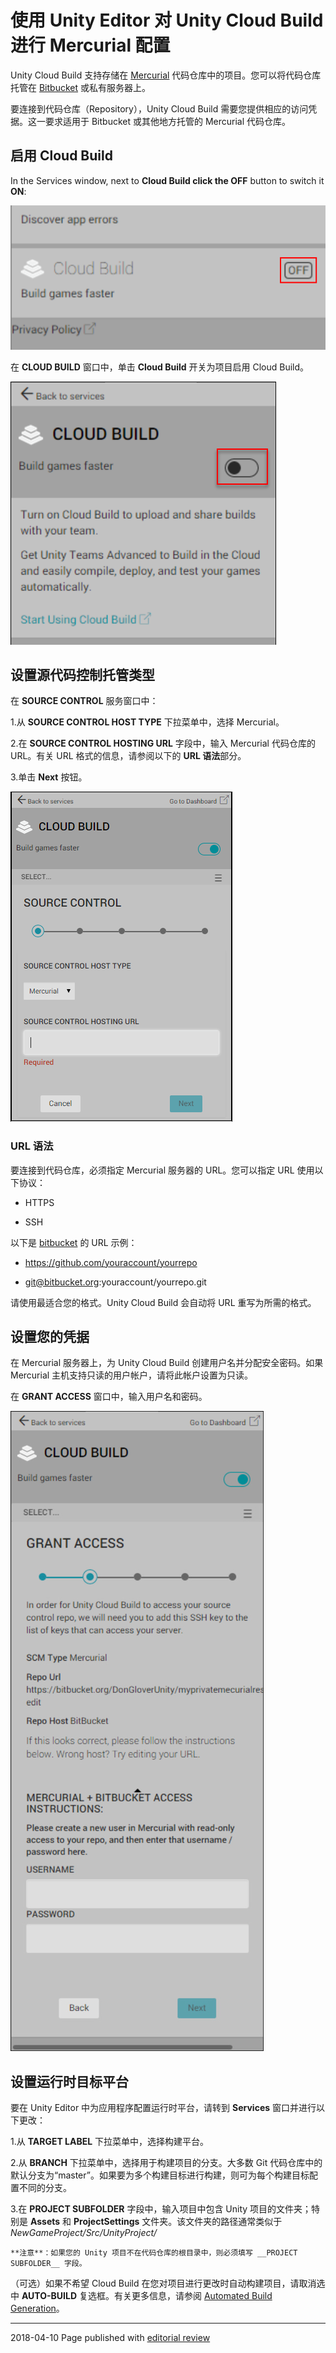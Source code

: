 # 使用 Unity Editor 对 Unity Cloud Build 进行 Mercurial 配置

Unity Cloud Build 支持存储在 [Mercurial](https://www.mercurial-scm.org/) 代码仓库中的项目。您可以将代码仓库托管在 [Bitbucket](https://bitbucket.org/) 或私有服务器上。

要连接到代码仓库（Repository），Unity Cloud Build 需要您提供相应的访问凭据。这一要求适用于 Bitbucket 或其他地方托管的 Mercurial 代码仓库。

## 启用 Cloud Build

In the Services window, next to __Cloud Build click the OFF__ button to switch it __ON__:

![Cloud Build 激活状态窗口](../uploads/Main/EditorMecurial_0.png)

在 __CLOUD BUILD__ 窗口中，单击 __Cloud Build__ 开关为项目启用 Cloud Build。

![Cloud Build 切换窗口](../uploads/Main/EditorMecurial_1.png)

## 设置源代码控制托管类型

在 __SOURCE CONTROL__ 服务窗口中：

1.从 __SOURCE CONTROL HOST TYPE__ 下拉菜单中，选择 Mercurial。

2.在 __SOURCE CONTROL HOSTING URL__ 字段中，输入 Mercurial 代码仓库的 URL。有关 URL 格式的信息，请参阅以下的 **URL 语法**部分。

3.单击 __Next__ 按钮。

![选择源代码控制窗口](../uploads/Main/EditorMecurial_2.png)

### URL 语法

要连接到代码仓库，必须指定 Mercurial 服务器的 URL。您可以指定 URL 使用以下协议：

* HTTPS

* SSH

以下是 [bitbucket](https://bitbucket.org/) 的 URL 示例：

* https://github.com/youraccount/yourrepo

* git@bitbucket.org:youraccount/yourrepo.git

请使用最适合您的格式。Unity Cloud Build 会自动将 URL 重写为所需的格式。

## 设置您的凭据

在 Mercurial 服务器上，为 Unity Cloud Build 创建用户名并分配安全密码。如果 Mercurial 主机支持只读的用户帐户，请将此帐户设置为只读。

在 __GRANT ACCESS__ 窗口中，输入用户名和密码。

![Grant Access 窗口](../uploads/Main/EditorMecurial_3.jpg)

## 设置运行时目标平台

要在 Unity Editor 中为应用程序配置运行时平台，请转到 __Services__ 窗口并进行以下更改：

1.从 __TARGET LABEL__ 下拉菜单中，选择构建平台。

2.从 __BRANCH__ 下拉菜单中，选择用于构建项目的分支。大多数 Git 代码仓库中的默认分支为“master”。如果要为多个构建目标进行构建，则可为每个构建目标配置不同的分支。

3.在 __PROJECT SUBFOLDER__ 字段中，输入项目中包含 Unity 项目的文件夹；特别是 __Assets__ 和 __ProjectSettings__ 文件夹。该文件夹的路径通常类似于 *NewGameProject/Src/UnityProject/*

    **注意**：如果您的 Unity 项目不在代码仓库的根目录中，则必须填写 __PROJECT SUBFOLDER__ 字段。

（可选）如果不希望 Cloud Build 在您对项目进行更改时自动构建项目，请取消选中 __AUTO-BUILD__ 复选框。有关更多信息，请参阅 [Automated Build Generation](UnityCloudBuildContinuousIntegration.html)。

---
<span class="page-edit">2018-04-10  Page published with [editorial review](DocumentationEditorialReview.html)
</span>
